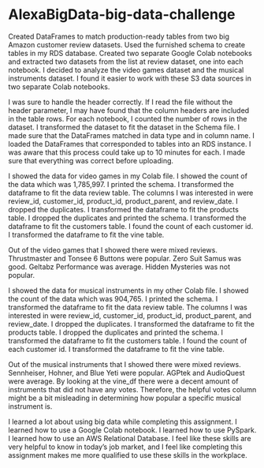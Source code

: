 # AlexaBigData-big-data-challenge
Created DataFrames to match production-ready tables from two big Amazon customer review datasets. Used the furnished schema to create tables in my RDS database. Created two separate Google Colab notebooks and extracted two datasets from the list at review dataset, one into each notebook. I decided to analyze the video games dataset and the musical instruments dataset. I found it easier to work with these S3 data sources in two separate Colab notebooks.

I was sure to handle the header correctly. If I read the file without the header parameter, I may have found that the column headers are included in the table rows. For each notebook, I counted the number of rows in the dataset. I transformed the dataset to fit the dataset in the Schema file. I made sure that the DataFrames matched in data type and in column name. I loaded the DataFrames that corresponded to tables into an RDS instance. I was aware that this process could take up to 10 minutes for each. I made sure that everything was correct before uploading.

I showed the data for video games in my Colab file. I showed the count of the data which was 1,785,997. I printed the schema. I transformed the dataframe to fit the data review table. The columns I was interested in were review_id, customer_id, product_id, product_parent, and review_date. I dropped the duplicates. I transformed the dataframe to fit the products table. I dropped the duplicates and printed the schema. I transformed the dataframe to fit the customers table. I found the count of each customer id. I transformed the dataframe to fit the vine table. 
	
Out of the video games that I showed there were mixed reviews. Thrustmaster and Tonsee 6 Buttons were popular. Zero Suit Samus was good. Geltabz Performance was average. Hidden Mysteries was not popular. 

I showed the data for musical instruments in my other Colab file. I showed the count of the data which was 904,765. I printed the schema. I transformed the dataframe to fit the data review table. The columns I was interested in were review_id, customer_id, product_id, product_parent, and review_date. I dropped the duplicates. I transformed the dataframe to fit the products table. I dropped the duplicates and printed the schema. I transformed the dataframe to fit the customers table. I found the count of each customer id. I transformed the dataframe to fit the vine table.

Out of the musical instruments that I showed there were mixed reviews. Sennheiser, Hohner, and Blue Yeti were popular. AGPtek and AudioQuest were average. By looking at the vine_df there were a decent amount of instruments that did not have any votes. Therefore, the helpful votes column might be a bit misleading in determining how popular a specific musical instrument is. 

I learned a lot about using big data while completing this assignment. I learned how to use a Google Colab notebook. I learned how to use PySpark. I learned how to use an AWS Relational Database. I feel like these skills are very helpful to know in today’s job market, and I feel like completing this assignment makes me more qualified to use these skills in the workplace. 






